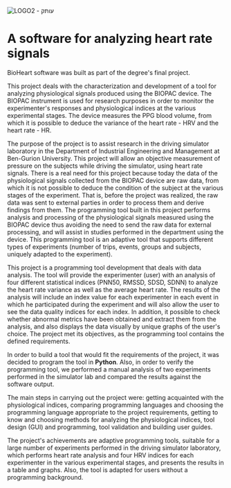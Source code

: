![‏‏LOGO2 - עותק](https://user-images.githubusercontent.com/80900890/134815343-61772524-86b0-4af9-84cb-34216b713fb1.png)

# A software for analyzing heart rate signals
BioHeart software was built as part of the degree's final project.
<p>This project deals with the characterization and development of a tool for analyzing physiological signals produced using the BIOPAC device. The BIOPAC instrument is used for research purposes in order to monitor the experimenter's responses and physiological indices at the various experimental stages. The device measures the PPG blood volume, from which it is possible to deduce the variance of the heart rate - HRV and the heart rate - HR.</p>
<p>The purpose of the project is to assist research in the driving simulator laboratory in the Department of Industrial Engineering and Management at Ben-Gurion University. This project will allow an objective measurement of pressure on the subjects while driving the simulator, using heart rate signals. There is a real need for this project because today the data of the physiological signals collected from the BIOPAC device are raw data, from which it is not possible to deduce the condition of the subject at the various stages of the experiment. That is, before the project was realized, the raw data was sent to external parties in order to process them and derive findings from them. The programming tool built in this project performs analysis and processing of the physiological signals measured using the BIOPAC device thus avoiding the need to send the raw data for external processing, and will assist in studies performed in the department using the device. This programming tool is an adaptive tool that supports different types of experiments (number of trips, events, groups and subjects, uniquely adapted to the experiment).</p>
<p>This project is a programming tool development that deals with data analysis. The tool will provide the experimenter (user) with an analysis of four different statistical indices (PNN50, RMSSD, SDSD, SDNN) to analyze the heart rate variance as well as the average heart rate. The results of the analysis will include an index value for each experimenter in each event in which he participated during the experiment and will also allow the user to see the data quality indices for each index. In addition, it possible to check whether abnormal metrics have been obtained and extract them from the analysis, and also displays the data visually by unique graphs of the user's choice. The project met its objectives, as the programming tool contains the defined requirements.</p>
<p>In order to build a tool that would fit the requirements of the project, it was decided to program the tool in <b>Python</b>. Also, in order to verify the programming tool, we performed a manual analysis of two experiments performed in the simulator lab and compared the results against the software output.</p>
<p>The main steps in carrying out the project were: getting acquainted with the physiological indices, comparing programming languages and choosing the programming language appropriate to the project requirements, getting to know and choosing methods for analyzing the physiological indices, tool design (GUI) and programming, tool validation and building user guides.</p>
<p>The project's achievements are adaptive programming tools, suitable for a large number of experiments performed in the driving simulator laboratory, which performs heart rate analysis and four HRV indices for each experimenter in the various experimental stages, and presents the results in a table and graphs. Also, the tool is adapted for users without a programming background.</p>
